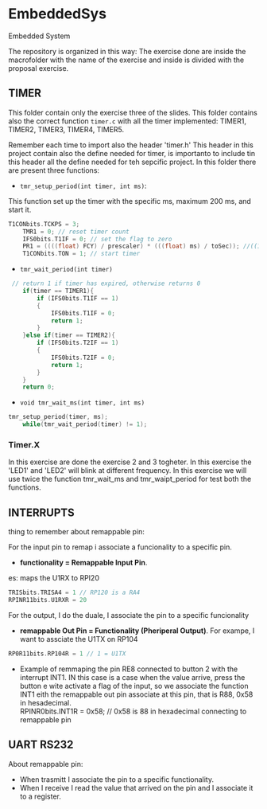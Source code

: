 
# EmbeddedSys

Embedded System 

The repository is organized in this way:
The exercise done are inside the macrofolder with the name of the exercise and inside is divided with the proposal exercise.

## TIMER

This folder contain only the exercise three of the slides. This folder contains also the correct function `timer.c` with all the timer implemented: TIMER1, TIMER2, TIMER3, TIMER4, TIMER5.

Remember each time to import also the header 'timer.h' This header in this project contain also the define needed for timer, is importanto to include tin this header all the define needed for teh sepcific project.
In this folder there are present three functions:

- `tmr_setup_period(int timer, int ms)`:

This function set up the timer with the specific ms, maximum 200 ms, and start it. 

```c
T1CONbits.TCKPS = 3;
    TMR1 = 0; // reset timer count
    IFS0bits.T1IF = 0; // set the flag to zero  
    PR1 = ((((float) FCY) / prescaler) * (((float) ms) / toSec)); //((144 M/2)/256) x0.2
    T1CONbits.TON = 1; // start timer
```

- `tmr_wait_period(int timer)`

```c
 // return 1 if timer has expired, otherwise returns 0
    if(timer == TIMER1){
        if (IFS0bits.T1IF == 1)
        {
            IFS0bits.T1IF = 0;
            return 1;
        } 
    }else if(timer == TIMER2){
        if (IFS0bits.T2IF == 1)
        {
            IFS0bits.T2IF = 0;
            return 1;
        }
    }    
    return 0;
```

- `void tmr_wait_ms(int timer, int ms)`

```c
tmr_setup_period(timer, ms);
    while(tmr_wait_period(timer) != 1);  
```

### Timer.X

In this exercise are done the exercise 2 and 3 togheter. In this exercise the 'LED1' and 'LED2' will blink at different frequency. In this exercise we will use twice the function tmr_wait_ms and tmr_waipt_period for test both the functions.

## INTERRUPTS

thing to remember about remappable pin:

For the input pin to remap i associate a funcionality to a specific pin.

- **functionality = Remappable Input Pin**.

es: maps the U1RX to RPI20

```c
TRISbits.TRISA4 = 1 // RP120 is a RA4
RPINR11bits.U1RXR = 20
```

For the output, I do the duale, I associate the pin to a specific funcionality
- **remappable Out Pin = Functionality (Pheriperal Output)**.
For exampe, I want to assciate the U1TX on RP104

```c
RP0R11bits.RP104R = 1 // 1 = U1TX
```

- Example of remmaping the pin RE8 connected to button 2 with the interrupt INT1. IN this case is a case when the value arrive, press the button e wite activate a flag of the input, so we associate the  function INT1 eith the remappable out pin associate at this pin, that is R88, 0x58 in hesadecimal.\
RPINR0bits.INT1R = 0x58; // 0x58 is 88 in hexadecimal connecting to remappable pin


## UART RS232
About remappable pin:

- When trasmitt I associate the pin to a specific functionality.
- When I receive I read the value that arrived on the pin and I associate it to a register. 
